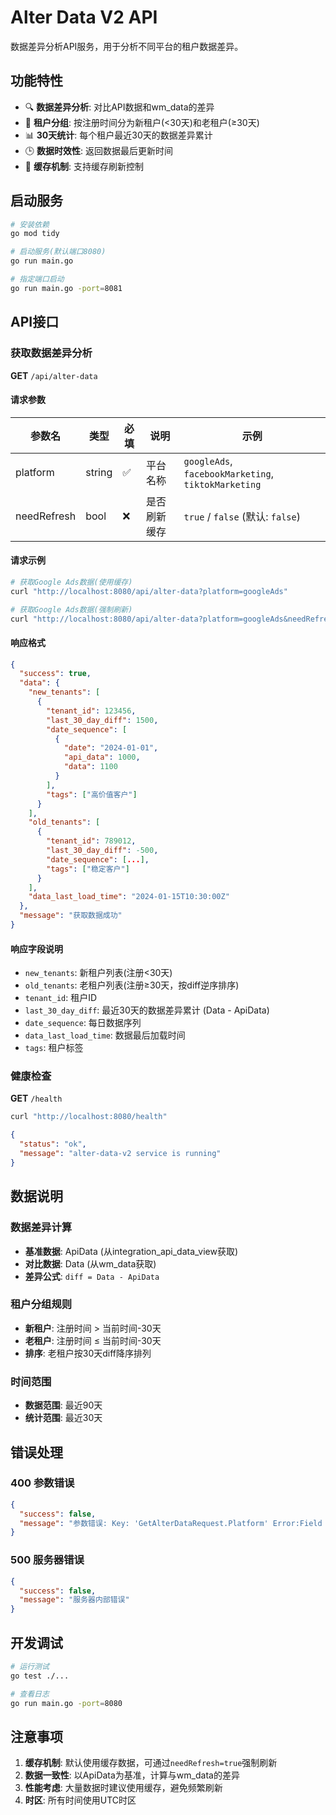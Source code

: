 # Alter Data V2 API

数据差异分析API服务，用于分析不同平台的租户数据差异。

## 功能特性

- 🔍 **数据差异分析**: 对比API数据和wm_data的差异
- 👥 **租户分组**: 按注册时间分为新租户(<30天)和老租户(≥30天)
- 📊 **30天统计**: 每个租户最近30天的数据差异累计
- 🕒 **数据时效性**: 返回数据最后更新时间
- 💾 **缓存机制**: 支持缓存刷新控制

## 启动服务

```bash
# 安装依赖
go mod tidy

# 启动服务(默认端口8080)
go run main.go

# 指定端口启动
go run main.go -port=8081
```

## API接口

### 获取数据差异分析

**GET** `/api/alter-data`

#### 请求参数

| 参数名 | 类型 | 必填 | 说明 | 示例 |
|--------|------|------|------|------|
| platform | string | ✅ | 平台名称 | `googleAds`, `facebookMarketing`, `tiktokMarketing` |
| needRefresh | bool | ❌ | 是否刷新缓存 | `true` / `false` (默认: `false`) |

#### 请求示例

```bash
# 获取Google Ads数据(使用缓存)
curl "http://localhost:8080/api/alter-data?platform=googleAds"

# 获取Google Ads数据(强制刷新)
curl "http://localhost:8080/api/alter-data?platform=googleAds&needRefresh=true"
```

#### 响应格式

```json
{
  "success": true,
  "data": {
    "new_tenants": [
      {
        "tenant_id": 123456,
        "last_30_day_diff": 1500,
        "date_sequence": [
          {
            "date": "2024-01-01",
            "api_data": 1000,
            "data": 1100
          }
        ],
        "tags": ["高价值客户"]
      }
    ],
    "old_tenants": [
      {
        "tenant_id": 789012,
        "last_30_day_diff": -500,
        "date_sequence": [...],
        "tags": ["稳定客户"]
      }
    ],
    "data_last_load_time": "2024-01-15T10:30:00Z"
  },
  "message": "获取数据成功"
}
```

#### 响应字段说明

- `new_tenants`: 新租户列表(注册<30天)
- `old_tenants`: 老租户列表(注册≥30天，按diff逆序排序)
- `tenant_id`: 租户ID
- `last_30_day_diff`: 最近30天的数据差异累计 (Data - ApiData)
- `date_sequence`: 每日数据序列
- `data_last_load_time`: 数据最后加载时间
- `tags`: 租户标签

### 健康检查

**GET** `/health`

```bash
curl "http://localhost:8080/health"
```

```json
{
  "status": "ok", 
  "message": "alter-data-v2 service is running"
}
```

## 数据说明

### 数据差异计算
- **基准数据**: ApiData (从integration_api_data_view获取)
- **对比数据**: Data (从wm_data获取)
- **差异公式**: `diff = Data - ApiData`

### 租户分组规则
- **新租户**: 注册时间 > 当前时间-30天
- **老租户**: 注册时间 ≤ 当前时间-30天
- **排序**: 老租户按30天diff降序排列

### 时间范围
- **数据范围**: 最近90天
- **统计范围**: 最近30天

## 错误处理

### 400 参数错误
```json
{
  "success": false,
  "message": "参数错误: Key: 'GetAlterDataRequest.Platform' Error:Field validation for 'Platform' failed on the 'required' tag"
}
```

### 500 服务器错误
```json
{
  "success": false,
  "message": "服务器内部错误"
}
```

## 开发调试

```bash
# 运行测试
go test ./...

# 查看日志
go run main.go -port=8080
```

## 注意事项

1. **缓存机制**: 默认使用缓存数据，可通过`needRefresh=true`强制刷新
2. **数据一致性**: 以ApiData为基准，计算与wm_data的差异
3. **性能考虑**: 大量数据时建议使用缓存，避免频繁刷新
4. **时区**: 所有时间使用UTC时区
